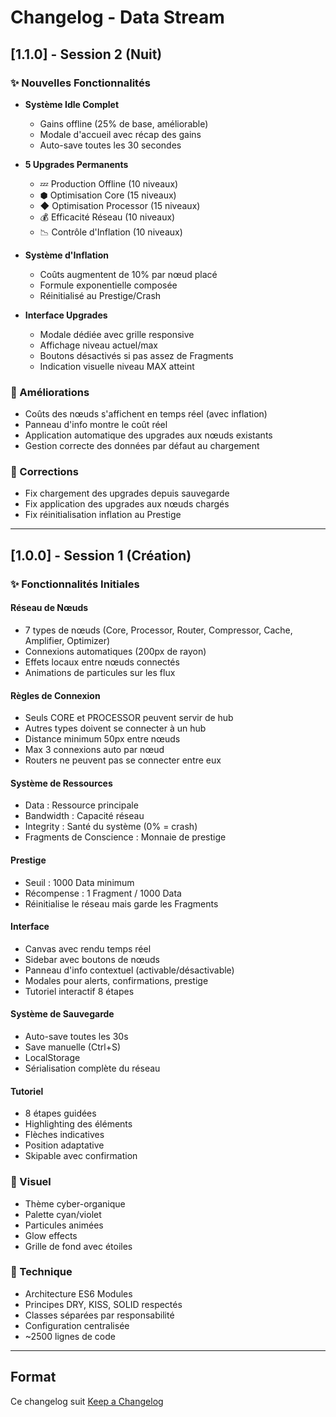 # Changelog - Data Stream

## [1.1.0] - Session 2 (Nuit)

### ✨ Nouvelles Fonctionnalités
- **Système Idle Complet**
  - Gains offline (25% de base, améliorable)
  - Modale d'accueil avec récap des gains
  - Auto-save toutes les 30 secondes

- **5 Upgrades Permanents**
  - 💤 Production Offline (10 niveaux)
  - ⬢ Optimisation Core (15 niveaux)
  - ◆ Optimisation Processor (15 niveaux)
  - 💰 Efficacité Réseau (10 niveaux)
  - 📉 Contrôle d'Inflation (10 niveaux)

- **Système d'Inflation**
  - Coûts augmentent de 10% par nœud placé
  - Formule exponentielle composée
  - Réinitialisé au Prestige/Crash

- **Interface Upgrades**
  - Modale dédiée avec grille responsive
  - Affichage niveau actuel/max
  - Boutons désactivés si pas assez de Fragments
  - Indication visuelle niveau MAX atteint

### 🔧 Améliorations
- Coûts des nœuds s'affichent en temps réel (avec inflation)
- Panneau d'info montre le coût réel
- Application automatique des upgrades aux nœuds existants
- Gestion correcte des données par défaut au chargement

### 🐛 Corrections
- Fix chargement des upgrades depuis sauvegarde
- Fix application des upgrades aux nœuds chargés
- Fix réinitialisation inflation au Prestige

---

## [1.0.0] - Session 1 (Création)

### ✨ Fonctionnalités Initiales

#### Réseau de Nœuds
- 7 types de nœuds (Core, Processor, Router, Compressor, Cache, Amplifier, Optimizer)
- Connexions automatiques (200px de rayon)
- Effets locaux entre nœuds connectés
- Animations de particules sur les flux

#### Règles de Connexion
- Seuls CORE et PROCESSOR peuvent servir de hub
- Autres types doivent se connecter à un hub
- Distance minimum 50px entre nœuds
- Max 3 connexions auto par nœud
- Routers ne peuvent pas se connecter entre eux

#### Système de Ressources
- Data : Ressource principale
- Bandwidth : Capacité réseau
- Integrity : Santé du système (0% = crash)
- Fragments de Conscience : Monnaie de prestige

#### Prestige
- Seuil : 1000 Data minimum
- Récompense : 1 Fragment / 1000 Data
- Réinitialise le réseau mais garde les Fragments

#### Interface
- Canvas avec rendu temps réel
- Sidebar avec boutons de nœuds
- Panneau d'info contextuel (activable/désactivable)
- Modales pour alerts, confirmations, prestige
- Tutoriel interactif 8 étapes

#### Système de Sauvegarde
- Auto-save toutes les 30s
- Save manuelle (Ctrl+S)
- LocalStorage
- Sérialisation complète du réseau

#### Tutoriel
- 8 étapes guidées
- Highlighting des éléments
- Flèches indicatives
- Position adaptative
- Skipable avec confirmation

### 🎨 Visuel
- Thème cyber-organique
- Palette cyan/violet
- Particules animées
- Glow effects
- Grille de fond avec étoiles

### 🔧 Technique
- Architecture ES6 Modules
- Principes DRY, KISS, SOLID respectés
- Classes séparées par responsabilité
- Configuration centralisée
- ~2500 lignes de code

---

## Format
Ce changelog suit [Keep a Changelog](https://keepachangelog.com/fr/1.0.0/)

